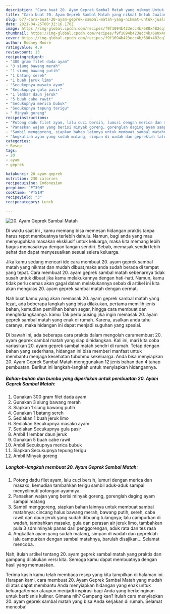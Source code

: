 ```yaml
---
description: "Cara buat 20. Ayam Geprek Sambal Matah yang nikmat Untuk Jualan"
title: "Cara buat 20. Ayam Geprek Sambal Matah yang nikmat Untuk Jualan"
slug: 677-cara-buat-20-ayam-geprek-sambal-matah-yang-nikmat-untuk-jualan
date: 2021-04-25T00:32:16.170Z
image: https://img-global.cpcdn.com/recipes/f9f1094b423ecc4b/680x482cq70/20-ayam-geprek-sambal-matah-foto-resep-utama.jpg
thumbnail: https://img-global.cpcdn.com/recipes/f9f1094b423ecc4b/680x482cq70/20-ayam-geprek-sambal-matah-foto-resep-utama.jpg
cover: https://img-global.cpcdn.com/recipes/f9f1094b423ecc4b/680x482cq70/20-ayam-geprek-sambal-matah-foto-resep-utama.jpg
author: Rodney Moore
ratingvalue: 4.9
reviewcount: 13
recipeingredient:
- "300 gram filet dada ayam"
- "3 siung bawang merah"
- "1 siung bawang putih"
- "1 batang sereh"
- "1 buah jeruk limo"
- "Secukupnya masako ayam"
- "Secukupnya gula pasir"
- "1 lembar daun jeruk"
- "5 buah cabe rawit"
- "Secukupnya merica bubuk"
- "Secukupnya tepung terigu"
- " Minyak goreng"
recipeinstructions:
- "Potong dadu filet ayam, lalu cuci bersih, lumuri dengan merica dan masako, kemudian tambahkan terigu sambil aduk-aduk sampai menyelimuti potongan ayamnya."
- "Panaskan wajan yang berisi minyak goreng, gorenglah daging ayam sampai matang"
- "Sambil menggoreng, siapkan bahan lainnya untuk membuat sambal matahnya: cincang halus bawang merah, bawang putih, sereh, cabe rawit dan daun jeruk yang sudah dibuang tulangnya; lalu campurkan di wadah, tambahkan masako, gula dan perasan air jeruk limo, tambahkan pula 3 sdm minyak panas dari penggorengan, aduk rata dan tes rasa"
- "Angkatlah ayam yang sudah matang, simpan di wadah dan gepreklah lalu campurkan dengan sambal matahnya, barulah disajikan... Selamat mencoba."
categories:
- Resep
tags:
- 20
- ayam
- geprek

katakunci: 20 ayam geprek 
nutrition: 230 calories
recipecuisine: Indonesian
preptime: "PT39M"
cooktime: "PT51M"
recipeyield: "3"
recipecategory: Lunch

---
```



![20. Ayam Geprek Sambal Matah](https://img-global.cpcdn.com/recipes/f9f1094b423ecc4b/680x482cq70/20-ayam-geprek-sambal-matah-foto-resep-utama.jpg)

Di waktu  saat ini , kamu memang bisa memesan hidangan praktis tanpa harus repot membuatnya terlebih dahulu. Namun, bagi anda yang mau menyuguhkan masakan eksklusif untuk keluarga, maka kita memang lebih bagus memasaknya dengan tangan sendiri. Sebab, memasak sendiri lebih sehat dan dapat menyesuaikan sesuai selera keluarga.

Jika kamu sedang mencari ide cara membuat 20. ayam geprek sambal matah yang nikmat dan mudah dibuat,maka anda sudah berada di tempat yang tepat. Cara membuat 20. ayam geprek sambal matah  sebenarnya tidak susah untuk dibuat jika kamu melakukannya dengan hati-hati. Namun, kamu tidak perlu cemas akan gagal dalam melakukannya 
sebab di artikel ini kita akan mengulas 20. ayam geprek sambal matah dengan cermat.  



Nah buat kamu yang akan memasak 20. ayam geprek sambal matah yang lezat, ada beberapa langkah yang bisa dilakukan, pertama memilih jenis bahan, kemudian pemilihan bahan segar, hingga cara membuat dan menghidangkannya. kamu Tak perlu pusing jika ingin memasak 20. ayam geprek sambal matah yang enak di rumah. Karena, asalkan anda  tahu caranya, maka hidangan ini dapat menjadi suguhan yang spesial.

Di bawah ini, ada beberapa cara praktis  dalam mengolah caramembuat 20. ayam geprek sambal matah yang siap dihidangkan. Kali ini, mari kita coba variasikan 20. ayam geprek sambal matah sendiri di rumah. Tetap dengan bahan yang sederhana, hidangan ini bisa memberi manfaat untuk membantu menjaga kesehatan tubuhmu sekeluarga. Anda bisa menyiapkan 20. Ayam Geprek Sambal Matah menggunakan 12 jenis bahan dan 4 tahap pembuatan. Berikut ini langkah-langkah untuk menyiapkan hidangannya.

<!--inarticleads1-->

##### Bahan-bahan dan bumbu yang diperlukan untuk pembuatan 20. Ayam Geprek Sambal Matah:

1. Gunakan 300 gram filet dada ayam
1. Gunakan 3 siung bawang merah
1. Siapkan 1 siung bawang putih
1. Gunakan 1 batang sereh
1. Sediakan 1 buah jeruk limo
1. Sediakan Secukupnya masako ayam
1. Sediakan Secukupnya gula pasir
1. Ambil 1 lembar daun jeruk
1. Gunakan 5 buah cabe rawit
1. Ambil Secukupnya merica bubuk
1. Siapkan Secukupnya tepung terigu
1. Ambil  Minyak goreng




<!--inarticleads2-->

##### Langkah-langkah membuat 20. Ayam Geprek Sambal Matah:

1. Potong dadu filet ayam, lalu cuci bersih, lumuri dengan merica dan masako, kemudian tambahkan terigu sambil aduk-aduk sampai menyelimuti potongan ayamnya.
1. Panaskan wajan yang berisi minyak goreng, gorenglah daging ayam sampai matang
1. Sambil menggoreng, siapkan bahan lainnya untuk membuat sambal matahnya: cincang halus bawang merah, bawang putih, sereh, cabe rawit dan daun jeruk yang sudah dibuang tulangnya; lalu campurkan di wadah, tambahkan masako, gula dan perasan air jeruk limo, tambahkan pula 3 sdm minyak panas dari penggorengan, aduk rata dan tes rasa
1. Angkatlah ayam yang sudah matang, simpan di wadah dan gepreklah lalu campurkan dengan sambal matahnya, barulah disajikan... Selamat mencoba.




Nah, itulah artikel tentang  20. ayam geprek sambal matah  yang praktis dan gampang dilakukan versi kita. Semoga kamu dapat membuatnya dengan hasil yang memuaskan. 

Terima kasih kamu telah membaca resep yang kita tampilkan di halaman ini. Harapan kami, cara membuat  20. Ayam Geprek Sambal Matah yang mudah di atas dapat membantu Anda menyiapkan hidangan yang enak untuk keluarga/teman ataupun menjadi inspirasi bagi Anda yang berkeinginan untuk berbisnis kuliner. Gimana nih? Gampang kan? Itulah cara menyiapkan 20. ayam geprek sambal matah yang bisa Anda kerjakan di rumah. Selamat mencoba!

